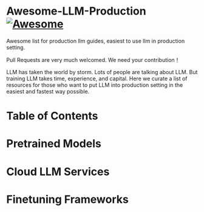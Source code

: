 # Awesome-LLM-Production [![Awesome](https://awesome.re/badge.svg)](https://awesome.re)
Awesome list for production llm guides, easiest to use llm in production setting. 

Pull Requests are very much welcomed. We need your contribution！

LLM has taken the world by storm. Lots of people are talking about LLM. But training LLM takes time, experience, and capital. Here we curate a list of resources for those who want to put LLM into production setting in the easiest and fastest way possible. 

# Table of Contents

# Pretrained Models

# Cloud LLM Services

# Finetuning Frameworks

